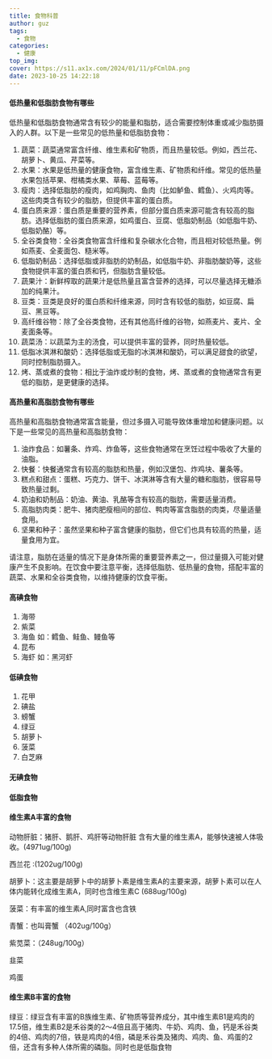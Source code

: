 ```yaml
---
title: 食物科普
author: guz
tags:
  - 食物
categories:
  - 健康
top_img: 
cover: https://s11.ax1x.com/2024/01/11/pFCmlDA.png
date: 2023-10-25 14:22:18
---
```


#### 低热量和低脂肪食物有哪些

低热量和低脂肪食物通常含有较少的能量和脂肪，适合需要控制体重或减少脂肪摄入的人群。以下是一些常见的低热量和低脂肪食物：

1. 蔬菜：蔬菜通常富含纤维、维生素和矿物质，而且热量较低。例如，西兰花、胡萝卜、黄瓜、芹菜等。
2. 水果：水果是低热量的健康食物，富含维生素、矿物质和纤维。常见的低热量水果包括苹果、柑橘类水果、草莓、蓝莓等。
3. 瘦肉：选择低脂肪的瘦肉，如鸡胸肉、鱼肉（比如鲈鱼、鳕鱼）、火鸡肉等。这些肉类含有较少的脂肪，但提供丰富的蛋白质。
4. 蛋白质来源：蛋白质是重要的营养素，但部分蛋白质来源可能含有较高的脂肪。选择低脂肪的蛋白质来源，如鸡蛋白、豆腐、低脂奶制品（如低脂牛奶、低脂奶酪）等。
5. 全谷类食物：全谷类食物富含纤维和复杂碳水化合物，而且相对较低热量。例如燕麦、全麦面包、糙米等。
6. 低脂奶制品：选择低脂或非脂肪的奶制品，如低脂牛奶、非脂肪酸奶等，这些食物提供丰富的蛋白质和钙，但脂肪含量较低。
7. 蔬果汁：新鲜榨取的蔬果汁是低热量且富含营养的选择，可以尽量选择无糖添加的纯果汁。
8. 豆类：豆类是良好的蛋白质和纤维来源，同时含有较低的脂肪，如豆腐、扁豆、黑豆等。
9. 高纤维谷物：除了全谷类食物，还有其他高纤维的谷物，如燕麦片、麦片、全麦面条等。
10. 蔬菜汤：以蔬菜为主的汤食，可以提供丰富的营养，同时热量较低。
11. 低脂冰淇淋和酸奶：选择低脂或无脂的冰淇淋和酸奶，可以满足甜食的欲望，同时控制脂肪摄入。
12. 烤、蒸或煮的食物：相比于油炸或炒制的食物，烤、蒸或煮的食物通常含有更低的脂肪，是更健康的选择。



#### 高热量和高脂肪食物有哪些

高热量和高脂肪食物通常富含能量，但过多摄入可能导致体重增加和健康问题。以下是一些常见的高热量和高脂肪食物：

1. 油炸食品：如薯条、炸鸡、炸鱼等，这些食物通常在烹饪过程中吸收了大量的油脂。
2. 快餐：快餐通常含有较高的脂肪和热量，例如汉堡包、炸鸡块、薯条等。
3. 糕点和甜点：蛋糕、巧克力、饼干、冰淇淋等含有大量的糖和脂肪，很容易导致热量过剩。
4. 奶油和奶制品：奶油、黄油、乳酪等含有较高的脂肪，需要适量消费。
5. 高脂肪肉类：肥牛、猪肉肥瘦相间的部位、鸭肉等富含脂肪的肉类，尽量适量食用。
6. 坚果和种子：虽然坚果和种子富含健康的脂肪，但它们也具有较高的热量，适量食用为宜。

请注意，脂肪在适量的情况下是身体所需的重要营养素之一，但过量摄入可能对健康产生不良影响。在饮食中要注意平衡，选择低脂肪、低热量的食物，搭配丰富的蔬菜、水果和全谷类食物，以维持健康的饮食平衡。



#### 高碘食物

1. 海带
2. 紫菜
3. 海鱼 如：鳕鱼、鲑鱼、鳗鱼等
4. 昆布
5. 海虾 如：黑河虾

#### 低碘食物

1. 花甲
2. 碘盐
3. 螃蟹
4. 绿豆
5. 胡萝卜
6. 菠菜
7. 白芝麻

#### 无碘食物



#### 低脂食物



#### 维生素A丰富的食物

动物肝脏：猪肝、鹅肝、鸡肝等动物肝脏 含有大量的维生素A，能够快速被人体吸收。(4971ug/100g)

西兰花 :(1202ug/100g)

胡萝卜：这主要是胡萝卜中的胡萝卜素是维生素A的主要来源，胡萝卜素可以在人体内能转化成维生素A，同时也含维生素C (688ug/100g)

菠菜：有丰富的维生素A,同时富含也含铁

青蟹：也叫膏蟹 （402ug/100g）

紫苋菜：（248ug/100g）

韭菜

鸡蛋

#### 维生素B丰富的食物

绿豆：绿豆含有丰富的B族维生素、矿物质等营养成分，其中维生素B1是鸡肉的17.5倍，维生素B2是禾谷类的2～4倍且高于猪肉、牛奶、鸡肉、鱼，钙是禾谷类的4倍、鸡肉的7倍，铁是鸡肉的4倍，磷是禾谷类及猪肉、鸡肉、鱼、鸡蛋的2倍，还含有多种人体所需的磷脂。同时也是低脂食物